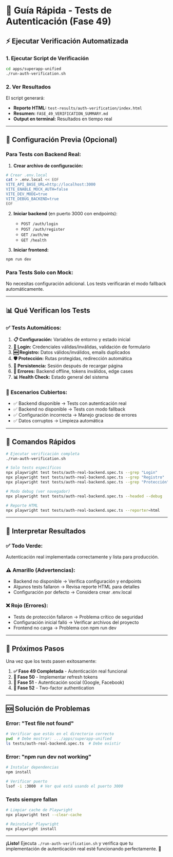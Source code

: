 # 🚀 Guía Rápida - Tests de Autenticación (Fase 49)

## ⚡ Ejecutar Verificación Automatizada

### 1. **Ejecutar Script de Verificación**

```bash
cd apps/superapp-unified
./run-auth-verification.sh
```

### 2. **Ver Resultados**

El script generará:
- **Reporte HTML:** `test-results/auth-verification/index.html`
- **Resumen:** `FASE_49_VERIFICATION_SUMMARY.md`
- **Output en terminal:** Resultados en tiempo real

---

## 🔧 Configuración Previa (Opcional)

### **Para Tests con Backend Real:**

1. **Crear archivo de configuración:**
```bash
# Crear .env.local
cat > .env.local << EOF
VITE_API_BASE_URL=http://localhost:3000
VITE_ENABLE_MOCK_AUTH=false
VITE_DEV_MODE=true
VITE_DEBUG_BACKEND=true
EOF
```

2. **Iniciar backend** (en puerto 3000 con endpoints):
   - `POST /auth/login`
   - `POST /auth/register`
   - `GET /auth/me`
   - `GET /health`

3. **Iniciar frontend:**
```bash
npm run dev
```

### **Para Tests Solo con Mock:**

No necesitas configuración adicional. Los tests verificarán el modo fallback automáticamente.

---

## 📊 Qué Verifican los Tests

### ✅ **Tests Automáticos:**

1. **📋 Configuración:** Variables de entorno y estado inicial
2. **🔐 Login:** Credenciales válidas/inválidas, validación de formulario
3. **🆕 Registro:** Datos válidos/inválidos, emails duplicados
4. **🛡️ Protección:** Rutas protegidas, redirección automática
5. **🔄 Persistencia:** Sesión después de recargar página
6. **🐛 Errores:** Backend offline, tokens inválidos, edge cases
7. **📊 Health Check:** Estado general del sistema

### 🎯 **Escenarios Cubiertos:**

- ✅ Backend disponible → Tests con autenticación real
- ✅ Backend no disponible → Tests con modo fallback
- ✅ Configuración incorrecta → Manejo gracioso de errores
- ✅ Datos corruptos → Limpieza automática

---

## 🚀 Comandos Rápidos

```bash
# Ejecutar verificación completa
./run-auth-verification.sh

# Solo tests específicos
npx playwright test tests/auth-real-backend.spec.ts --grep "Login"
npx playwright test tests/auth-real-backend.spec.ts --grep "Registro"
npx playwright test tests/auth-real-backend.spec.ts --grep "Protección"

# Modo debug (ver navegador)
npx playwright test tests/auth-real-backend.spec.ts --headed --debug

# Reporte HTML
npx playwright test tests/auth-real-backend.spec.ts --reporter=html
```

---

## 📝 Interpretar Resultados

### **✅ Todo Verde:** 
Autenticación real implementada correctamente y lista para producción.

### **⚠️ Amarillo (Advertencias):**
- Backend no disponible → Verifica configuración y endpoints
- Algunos tests fallaron → Revisa reporte HTML para detalles
- Configuración por defecto → Considera crear .env.local

### **❌ Rojo (Errores):**
- Tests de protección fallaron → Problema crítico de seguridad
- Configuración inicial falló → Verificar archivos del proyecto
- Frontend no carga → Problema con npm run dev

---

## 🎯 Próximos Pasos

Una vez que los tests pasen exitosamente:

1. **✅ Fase 49 Completada** - Autenticación real funcional
2. **🔄 Fase 50** - Implementar refresh tokens
3. **📱 Fase 51** - Autenticación social (Google, Facebook)
4. **🔐 Fase 52** - Two-factor authentication

---

## 🆘 Solución de Problemas

### **Error: "Test file not found"**
```bash
# Verificar que estás en el directorio correcto
pwd  # Debe mostrar: .../apps/superapp-unified
ls tests/auth-real-backend.spec.ts  # Debe existir
```

### **Error: "npm run dev not working"**
```bash
# Instalar dependencias
npm install

# Verificar puerto
lsof -i :3000  # Ver qué está usando el puerto 3000
```

### **Tests siempre fallan**
```bash
# Limpiar cache de Playwright
npx playwright test --clear-cache

# Reinstalar Playwright
npx playwright install
```

---

**¡Listo!** Ejecuta `./run-auth-verification.sh` y verifica que tu implementación de autenticación real esté funcionando perfectamente. 🚀 